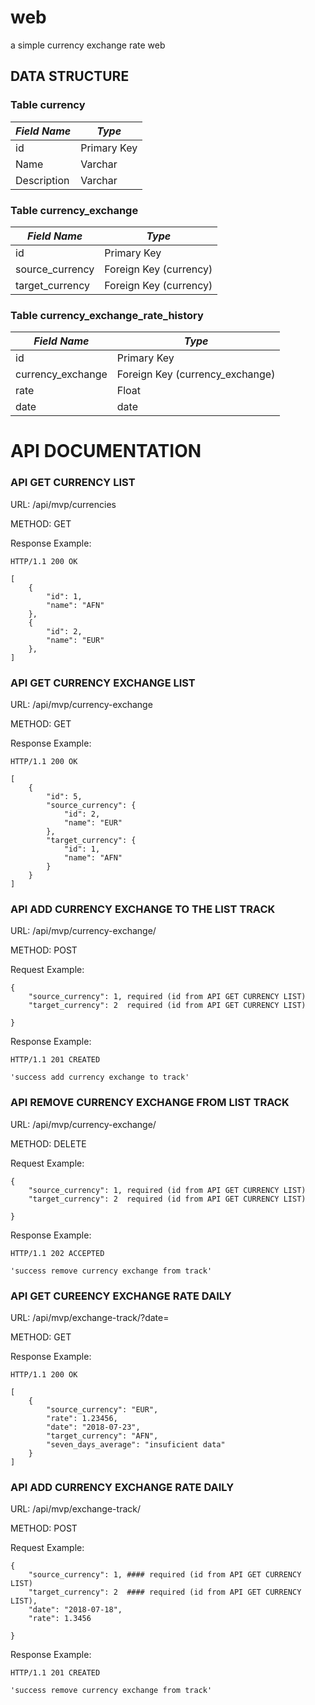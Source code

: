 # web
a simple currency exchange rate web


## DATA STRUCTURE

### Table currency
| *Field Name*  | *Type*     |
| ------------  |------------|
| id            | Primary Key|
| Name          | Varchar    |
| Description   | Varchar    |


### Table currency_exchange

| *Field Name*      | *Type*                 |
| --------------    | ----------             |
| id                | Primary Key            |
| source_currency   | Foreign Key (currency) |
| target_currency   | Foreign Key (currency) |


### Table currency_exchange_rate_history

| *Field Name*      | *Type*                             |
| ------------------| -----------------------------------|
| id                | Primary Key                        |
| currency_exchange | Foreign Key (currency_exchange)    |
| rate              | Float                              |
| date              | date                               |


# API DOCUMENTATION

### API GET CURRENCY LIST
URL: /api/mvp/currencies

METHOD: GET

Response Example:

    HTTP/1.1 200 OK

    [
        {
            "id": 1,
            "name": "AFN"
        },
        {
            "id": 2,
            "name": "EUR"
        },
    ]

### API GET CURRENCY EXCHANGE LIST
URL: /api/mvp/currency-exchange

METHOD: GET

Response Example:

    HTTP/1.1 200 OK

    [
        {
            "id": 5,
            "source_currency": {
                "id": 2,
                "name": "EUR"
            },
            "target_currency": {
                "id": 1,
                "name": "AFN"
            }
        }
    ]

### API ADD CURRENCY EXCHANGE TO THE LIST TRACK
URL: /api/mvp/currency-exchange/

METHOD: POST

Request Example:

    {
        "source_currency": 1, required (id from API GET CURRENCY LIST)
        "target_currency": 2  required (id from API GET CURRENCY LIST)

    }

Response Example:

    HTTP/1.1 201 CREATED 

    'success add currency exchange to track'

### API REMOVE CURRENCY EXCHANGE FROM LIST TRACK
URL: /api/mvp/currency-exchange/

METHOD: DELETE

Request Example:

    {
        "source_currency": 1, required (id from API GET CURRENCY LIST)
        "target_currency": 2  required (id from API GET CURRENCY LIST)

    }

Response Example:

    HTTP/1.1 202 ACCEPTED

    'success remove currency exchange from track'


### API GET CUREENCY EXCHANGE RATE DAILY
URL: /api/mvp/exchange-track/?date=<YYYY-MM-DD>

METHOD: GET

Response Example:

    HTTP/1.1 200 OK

    [
        {
            "source_currency": "EUR",
            "rate": 1.23456,
            "date": "2018-07-23",
            "target_currency": "AFN",
            "seven_days_average": "insuficient data"
        }
    ]



### API ADD CURRENCY EXCHANGE RATE DAILY
URL: /api/mvp/exchange-track/

METHOD: POST

Request Example:

    {
        "source_currency": 1, #### required (id from API GET CURRENCY LIST)
        "target_currency": 2  #### required (id from API GET CURRENCY LIST),
        "date": "2018-07-18",
        "rate": 1.3456 

    }

Response Example:

    HTTP/1.1 201 CREATED

    'success remove currency exchange from track'